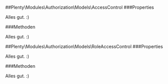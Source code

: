 ##Plenty\Modules\Authorization\Models\AccessControl
###Properties

Alles gut. :)

###Methoden

Alles gut. :)

##Plenty\Modules\Authorization\Models\RoleAccessControl
###Properties

Alles gut. :)

###Methoden

Alles gut. :)

